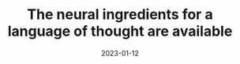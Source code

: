 ---
title: "The neural ingredients for a language of thought are available"
collection: publications
permalink: /publication/2023_the-neural-ingredients-for-a-language-of-thought-a
date: 2023-01-12
year: 2023
venue: 'Trends in Cognitive Sciences'
authors: 'Kazanina N, Poeppel D'
number: '211'
citation: 'Kazanina N, Poeppel D (2023). The neural ingredients for a language of thought are available. Trends in Cognitive Sciences.'
category: 'article'
---